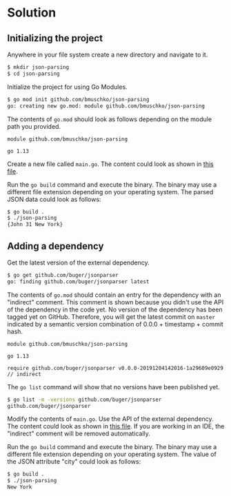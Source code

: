 # Solution

## Initializing the project

Anywhere in your file system create a new directory and navigate to it.

```bash
$ mkdir json-parsing
$ cd json-parsing
```

Initialize the project for using Go Modules.

```bash
$ go mod init github.com/bmuschko/json-parsing
go: creating new go.mod: module github.com/bmuschko/json-parsing
```

The contents of `go.mod` should look as follows depending on the module path you provided.

```
module github.com/bmuschko/json-parsing

go 1.13
```

Create a new file called `main.go`. The content could look as shown in [this file](./code-without-dependency/main.go).

Run the `go build` command and execute the binary. The binary may use a different file extension depending on your operating system. The parsed JSON data could look as follows:

```bash
$ go build .
$ ./json-parsing
{John 31 New York}
```

## Adding a dependency

Get the latest version of the external dependency.

```bash
$ go get github.com/buger/jsonparser
go: finding github.com/buger/jsonparser latest
```

The contents of `go.mod` should contain an entry for the dependency with an "indirect" comment. This comment is shown because you didn't use the API of the dependency in the code yet. No version of the dependency has been tagged yet on GitHub. Therefore, you will get the latest commit on `master` indicated by a semantic version combination of 0.0.0 + timestamp + commit hash.

```
module github.com/bmuschko/json-parsing

go 1.13

require github.com/buger/jsonparser v0.0.0-20191204142016-1a29609e0929 // indirect
```

The `go list` command will show that no versions have been published yet.

```bash
$ go list -m -versions github.com/buger/jsonparser
github.com/buger/jsonparser
```

Modify the contents of `main.go`. Use the API of the external dependency. The content could look as shown in [this file](./code-with-dependency/main.go). If you are working in an IDE, the "indirect" comment will be removed automatically.

Run the `go build` command and execute the binary. The binary may use a different file extension depending on your operating system. The value of the JSON attribute "city" could look as follows:

```bash
$ go build .
$ ./json-parsing
New York
```